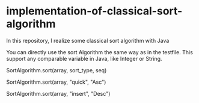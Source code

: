 # implementation-of-classical-sort-algorithm
In this repository, I realize some classical sort algorithm with Java

You can directly use the sort Algorithm the same way as in the testfile. This support any comparable variable in Java, like Integer or String.

SortAlgorithm.sort(array, sort_type, seq)

SortAlgorithm.sort(array, "quick", "Asc")

SortAlgorithm.sort(array, "insert", "Desc")
